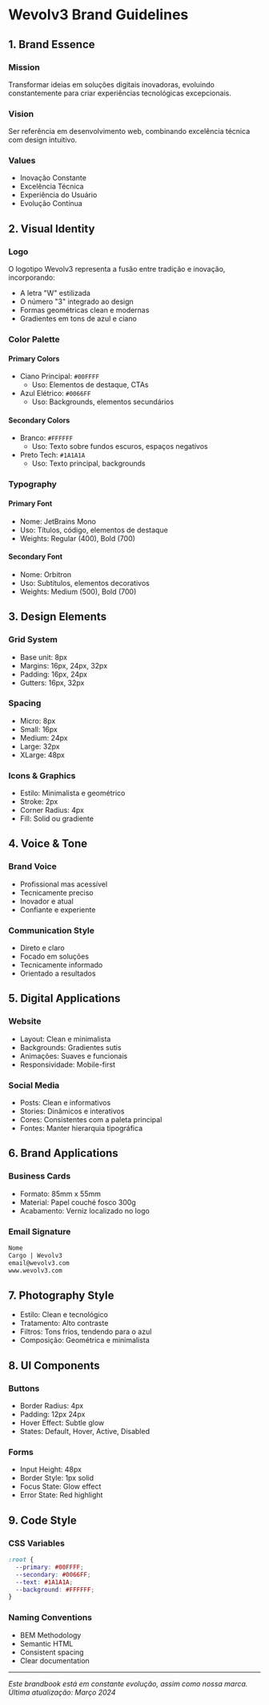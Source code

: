 # Wevolv3 Brand Guidelines

## 1. Brand Essence
### Mission
Transformar ideias em soluções digitais inovadoras, evoluindo constantemente para criar experiências tecnológicas excepcionais.

### Vision
Ser referência em desenvolvimento web, combinando excelência técnica com design intuitivo.

### Values
- Inovação Constante
- Excelência Técnica
- Experiência do Usuário
- Evolução Contínua

## 2. Visual Identity

### Logo
O logotipo Wevolv3 representa a fusão entre tradição e inovação, incorporando:
- A letra "W" estilizada
- O número "3" integrado ao design
- Formas geométricas clean e modernas
- Gradientes em tons de azul e ciano

### Color Palette

#### Primary Colors
- Ciano Principal: `#00FFFF`
  - Uso: Elementos de destaque, CTAs
- Azul Elétrico: `#0066FF`
  - Uso: Backgrounds, elementos secundários

#### Secondary Colors
- Branco: `#FFFFFF`
  - Uso: Texto sobre fundos escuros, espaços negativos
- Preto Tech: `#1A1A1A`
  - Uso: Texto principal, backgrounds

### Typography

#### Primary Font
- Nome: JetBrains Mono
- Uso: Títulos, código, elementos de destaque
- Weights: Regular (400), Bold (700)

#### Secondary Font
- Nome: Orbitron
- Uso: Subtítulos, elementos decorativos
- Weights: Medium (500), Bold (700)

## 3. Design Elements

### Grid System
- Base unit: 8px
- Margins: 16px, 24px, 32px
- Padding: 16px, 24px
- Gutters: 16px, 32px

### Spacing
- Micro: 8px
- Small: 16px
- Medium: 24px
- Large: 32px
- XLarge: 48px

### Icons & Graphics
- Estilo: Minimalista e geométrico
- Stroke: 2px
- Corner Radius: 4px
- Fill: Solid ou gradiente

## 4. Voice & Tone

### Brand Voice
- Profissional mas acessível
- Tecnicamente preciso
- Inovador e atual
- Confiante e experiente

### Communication Style
- Direto e claro
- Focado em soluções
- Tecnicamente informado
- Orientado a resultados

## 5. Digital Applications

### Website
- Layout: Clean e minimalista
- Backgrounds: Gradientes sutis
- Animações: Suaves e funcionais
- Responsividade: Mobile-first

### Social Media
- Posts: Clean e informativos
- Stories: Dinâmicos e interativos
- Cores: Consistentes com a paleta principal
- Fontes: Manter hierarquia tipográfica

## 6. Brand Applications

### Business Cards
- Formato: 85mm x 55mm
- Material: Papel couché fosco 300g
- Acabamento: Verniz localizado no logo

### Email Signature
```html
Nome
Cargo | Wevolv3
email@wevolv3.com
www.wevolv3.com
```

## 7. Photography Style
- Estilo: Clean e tecnológico
- Tratamento: Alto contraste
- Filtros: Tons frios, tendendo para o azul
- Composição: Geométrica e minimalista

## 8. UI Components

### Buttons
- Border Radius: 4px
- Padding: 12px 24px
- Hover Effect: Subtle glow
- States: Default, Hover, Active, Disabled

### Forms
- Input Height: 48px
- Border Style: 1px solid
- Focus State: Glow effect
- Error State: Red highlight

## 9. Code Style

### CSS Variables
```css
:root {
  --primary: #00FFFF;
  --secondary: #0066FF;
  --text: #1A1A1A;
  --background: #FFFFFF;
}
```

### Naming Conventions
- BEM Methodology
- Semantic HTML
- Consistent spacing
- Clear documentation

---

*Este brandbook está em constante evolução, assim como nossa marca.*
*Última atualização: Março 2024* 
